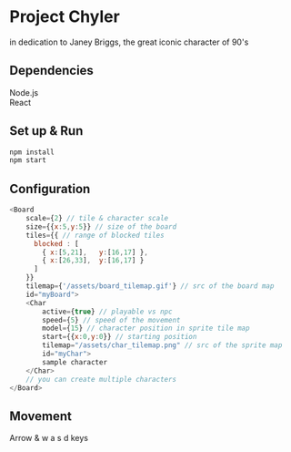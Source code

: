 # Project Chyler

in dedication to Janey Briggs, the great iconic character of 90's

## Dependencies
Node.js<br />
React

## Set up & Run
```bash
npm install
npm start
```

## Configuration
```js
<Board 
	scale={2} // tile & character scale 
 	size={{x:5,y:5}} // size of the board
    tiles={{ // range of blocked tiles
      blocked : [
        { x:[5,21],   y:[16,17] },
        { x:[26,33],  y:[16,17] }
      ]
    }}
    tilemap={'/assets/board_tilemap.gif'} // src of the board map
    id="myBoard">
	<Char
		active={true} // playable vs npc
		speed={5} // speed of the movement
		model={15} // character position in sprite tile map
		start={{x:0,y:0}} // starting position
		tilemap="/assets/char_tilemap.png" // src of the sprite map
		id="myChar">
    	sample character
	</Char>
	// you can create multiple characters
</Board>
```

## Movement
Arrow & w a s d keys